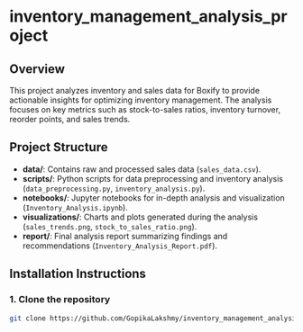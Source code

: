 # inventory_management_analysis_project
## Overview
This project analyzes inventory and sales data for Boxify to provide actionable insights for optimizing inventory management. The analysis focuses on key metrics such as stock-to-sales ratios, inventory turnover, reorder points, and sales trends.

## Project Structure

- **data/**: Contains raw and processed sales data (`sales_data.csv`).
- **scripts/**: Python scripts for data preprocessing and inventory analysis (`data_preprocessing.py`, `inventory_analysis.py`).
- **notebooks/**: Jupyter notebooks for in-depth analysis and visualization (`Inventory_Analysis.ipynb`).
- **visualizations/**: Charts and plots generated during the analysis (`sales_trends.png`, `stock_to_sales_ratio.png`).
- **report/**: Final analysis report summarizing findings and recommendations (`Inventory_Analysis_Report.pdf`).

## Installation Instructions

### 1. Clone the repository
```bash
git clone https://github.com/GopikaLakshmy/inventory_management_analysis_project.git
